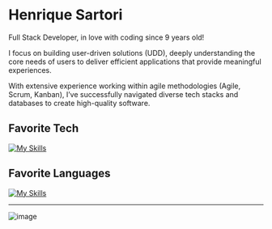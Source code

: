# Henrique Sartori

Full Stack Developer, in love with coding since 9 years old!

I focus on building user-driven solutions (UDD), deeply understanding the core needs of users to deliver efficient applications that provide meaningful experiences.

With extensive experience working within agile methodologies (Agile, Scrum, Kanban), I’ve successfully navigated diverse tech stacks and databases to create high-quality software.

## Favorite Tech

[![My Skills](https://skillicons.dev/icons?i=react,nodejs,next,nest,django,fastapi,laravel,spring,astro,docker)](https://skillicons.dev)

## Favorite Languages

[![My Skills](https://skillicons.dev/icons?i=typescript,javascript,python,php,java,go,firebase,mysql,postgresql,mongodb)](https://skillicons.dev)

___

![image](https://www.codewars.com/users/henriquesartori/badges/small)
